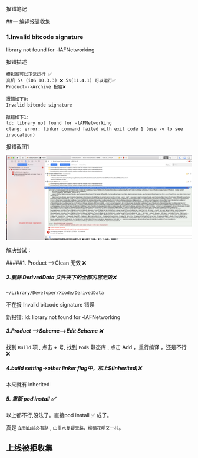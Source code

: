 报错笔记

##一 编译报错收集

### 1.Invalid bitcode signature 

library not found for -lAFNetworking

报错描述

```
模拟器可以正常运行 ✅ 
真机 5s (iOS 10.3.3) ❌ 5s(11.4.1) 可以运行✅
Product-->Archive 报错❌

报错如下0:
Invalid bitcode signature 

报错如下1:
ld: library not found for -lAFNetworking
clang: error: linker command failed with exit code 1 (use -v to see invocation)
```

报错截图1

<img src="1-Invalid bitcode signature.png">

解决尝试：

#####1. Product -->Clean  无效 ❌ 

##### 2.删除 DerivedData 文件夹下的全部内容无效❌ 

```
~/Library/Developer/Xcode/DerivedData
```

不在报 Invalid bitcode signature 错误

新报错:  ld: library not found for -lAFNetworking

##### 3.Product -->Scheme-->Edit Scheme  ❌

找到 ``Build`` 项 , 点击 + 号, 找到  ``Pods`` 静态库 , 点击 Add ，重行编译 ，还是不行 ❌

##### 4.build setting->other linker flag中，加上$(inherited)❌

本来就有 inherited

##### 5. 重新 pod install  ✅

以上都不行,没法了。直接pod install ✅ 成了。

真是 ``车到山前必有路`` , ``山重水复疑无路，柳暗花明又一村``。









## 上线被拒收集